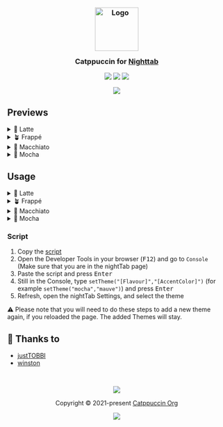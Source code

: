 <h3 align="center">
	<img src="https://raw.githubusercontent.com/catppuccin/catppuccin/main/assets/logos/exports/1544x1544_circle.png" width="100" alt="Logo"/><br/>
	<img src="https://raw.githubusercontent.com/catppuccin/catppuccin/main/assets/misc/transparent.png" height="30" width="0px"/>
	Catppuccin for <a href="https://github.com/zombieFox/nightTab">Nighttab</a>
	<img src="https://raw.githubusercontent.com/catppuccin/catppuccin/main/assets/misc/transparent.png" height="30" width="0px"/>
</h3>

<p align="center">
	<a href="https://github.com/catppuccin/nighttab/stargazers"><img src="https://img.shields.io/github/stars/catppuccin/nighttab?colorA=363a4f&colorB=b7bdf8&style=for-the-badge"></a>
	<a href="https://github.com/catppuccin/nighttab/issues"><img src="https://img.shields.io/github/issues/catppuccin/nighttab?colorA=363a4f&colorB=f5a97f&style=for-the-badge"></a>
	<a href="https://github.com/catppuccin/nighttab/contributors"><img src="https://img.shields.io/github/contributors/catppuccin/nighttab?colorA=363a4f&colorB=a6da95&style=for-the-badge"></a>
</p>

<p align="center">
	<img src="assets/nighttab.webp"/>
</p>

## Previews

<details>
<summary>🌻 Latte</summary>
<img src="assets/nighttab-latte.webp"/>
</details>
<details>
<summary>🪴 Frappé</summary>
<img src="assets/nighttab-frappe.webp"/>
</details>
<details>
<summary>🌺 Macchiato</summary>
<img src="assets/nighttab-macchiato.webp"/>
</details>
<details>
<summary>🌿 Mocha</summary>
<img src="assets/nighttab-mocha.webp"/>
</details>

## Usage

<details>
	<summary>🌻 Latte</summary>
	<ul>
		<li> Primary Colour: <code>220</code> </li>
		<li> Saturation: <code>16</code> </li>
		<li> Contrast Range: <code>90</code> - <code>100</code> </li>
		<li> Accent colour: Any (https://github.com/catppuccin/catppuccin#-palettes) </li>
	</ul>
</details>
<details>
	<summary>🪴 Frappé</summary>
		<li> Primary Colour: <code>229</code> </li>
		<li> Saturation: <code>19</code> </li>
		<li> Contrast Range: <code>23</code> - <code>50</code> </li>
		<li> Accent colour: Any (https://github.com/catppuccin/catppuccin#-palettes) </li>
</details>
<details>
	<summary>🌺 Macchiato</summary>
		<li> Primary Colour: <code>232</code> </li>
		<li> Saturation: <code>23</code> </li>
		<li> Contrast Range: <code>18</code> - <code>50</code> </li>
		<li> Accent colour: Any (https://github.com/catppuccin/catppuccin#-palettes) </li>
</details>
<details>
	<summary>🌿 Mocha</summary>
		<li> Primary Colour: <code>240</code> </li>
		<li> Saturation: <code>21</code> </li>
		<li> Contrast Range: <code>15</code> - <code>50</code> </li>
		<li> Accent colour: Any (https://github.com/catppuccin/catppuccin#-palettes) </li>
</details>

### Script

1. Copy the [script](https://raw.githubusercontent.com/justTOBBI/nighttab/main/settheme.js)
2. Open the Developer Tools in your browser (<kbd>F12</kbd>) and go to `Console` (Make sure that you are in the nightTab page)
3. Paste the script and press <kbd>Enter</kbd>
4. Still in the Console, type `setTheme("[Flavour]","[AccentColor]")` (for example `setTheme("mocha","mauve")`) and press <kbd>Enter</kbd>
5. Refresh, open the nightTab Settings, and select the theme

⚠ Please note that you will need to do these steps to add a new theme again, if you reloaded the page. The added Themes will stay.

## 💝 Thanks to

-   [justTOBBI](https://github.com/justTOBBI)
-   [winston](https://github.com/nekowinston)

&nbsp;

<p align="center">
	<img src="https://raw.githubusercontent.com/catppuccin/catppuccin/main/assets/footers/gray0_ctp_on_line.svg?sanitize=true" />
</p>

<p align="center">
	Copyright &copy; 2021-present <a href="https://github.com/catppuccin" target="_blank">Catppuccin Org</a>
</p>

<p align="center">
	<a href="https://github.com/catppuccin/catppuccin/blob/main/LICENSE"><img src="https://img.shields.io/static/v1.svg?style=for-the-badge&label=License&message=MIT&logoColor=d9e0ee&colorA=363a4f&colorB=b7bdf8"/></a>
</p>

